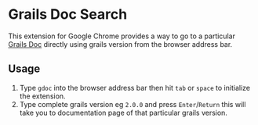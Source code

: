 # Grails Doc Search


This extension for Google Chrome provides a way to go to a particular
[Grails Doc](https://grails.org/) directly using grails version from the browser address bar.

## Usage

 1. Type `gdoc` into the browser address bar then hit `tab` or `space` to
    initialize the extension.
 2. Type complete grails version eg `2.0.0` and press `Enter`/`Return` this will take you to documentation page of that particular grails version.
